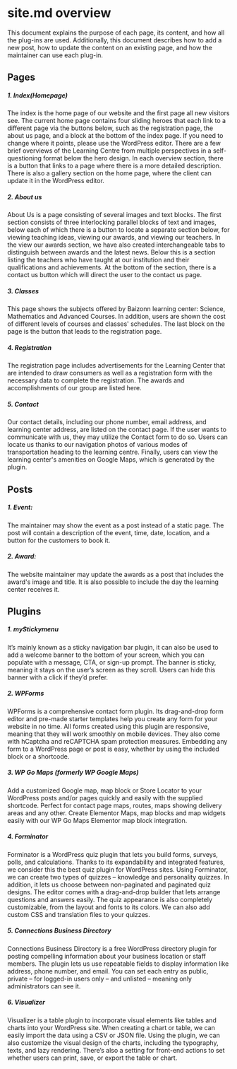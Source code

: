 # site.md overview
This document explains the purpose of each page, its content, and how all the plug-ins are used. Additionally, this document describes how to add a new post, how to update the content on an existing page, and how the maintainer can use each plug-in. 

## Pages
##### 1. Index(Homepage)
The index is the home page of our website and the first page all new visitors see. The current home page contains four sliding heroes that each link to a different page via the buttons below, such as the registration page, the about us page, and a block at the bottom of the index page. If you need to change where it points, please use the WordPress editor. There are a few brief overviews of the Learning Centre from multiple perspectives in a self-questioning format below the hero design. In each overview section, there is a button that links to a page where there is a more detailed description. There is also a gallery section on the home page, where the client can update it in the WordPress editor. 

##### 2. About us
About Us is a page consisting of several images and text blocks. The first section consists of three interlocking parallel blocks of text and images, below each of which there is a button to locate a separate section below, for viewing teaching ideas, viewing our awards, and viewing our teachers. In the view our awards section, we have also created interchangeable tabs to distinguish between awards and the latest news. Below this is a section listing the teachers who have taught at our institution and their qualifications and achievements. At the bottom of the section, there is a contact us button which will direct the user to the contact us page.

##### 3. Classes
This page shows the subjects offered by Baizonn learning center: Science, Mathematics and Advanced Courses. In addition, users are shown the cost of different levels of courses and classes' schedules. The last block on the page is the button that leads to the registration page.

##### 4. Registration
The registration page includes advertisements for the Learning Center that are intended to draw consumers as well as a registration form with the necessary data to complete the registration. The awards and accomplishments of our group are listed here.
  
##### 5. Contact
Our contact details, including our phone number, email address, and learning center address, are listed on the contact page. If the user wants to communicate with us, they may utilize the Contact form to do so. Users can locate us thanks to our navigation photos of various modes of transportation heading to the learning centre. Finally, users can view the learning center's amenities on Google Maps, which is generated by the plugin.


## Posts
##### 1. Event:
The maintainer may show the event as a post instead of a static page. The post will contain a description of the event, time, date, location, and a button for the customers to book it. 

##### 2. Award:
The website maintainer may update the awards as a post that includes the award's image and title. It is also possible to include the day the learning center receives it.


## Plugins
##### 1. myStickymenu
It’s mainly known as a sticky navigation bar plugin, it can also be used to add a welcome banner to the bottom of your screen, which you can populate with a message, CTA, or sign-up prompt. The banner is sticky, meaning it stays on the user’s screen as they scroll. Users can hide this banner with a click if they’d prefer.

##### 2. WPForms
WPForms is a comprehensive contact form plugin. Its drag-and-drop form editor and pre-made starter templates help you create any form for your website in no time. All forms created using this plugin are responsive, meaning that they will work smoothly on mobile devices. They also come with hCaptcha and reCAPTCHA spam protection measures. Embedding any form to a WordPress page or post is easy, whether by using the included block or a shortcode.

##### 3. WP Go Maps (formerly WP Google Maps)
Add a customized Google map, map block or Store Locator to your WordPress posts and/or pages quickly and easily with the supplied shortcode. Perfect for contact page maps, routes, maps showing delivery areas and any other. Create Elementor Maps, map blocks and map widgets easily with our WP Go Maps Elementor map block integration.

##### 4. Forminator
Forminator is a WordPress quiz plugin that lets you build forms, surveys, polls, and calculations. Thanks to its expandability and integrated features, we consider this the best quiz plugin for WordPress sites. Using Forminator, we can create two types of quizzes – knowledge and personality quizzes. In addition, it lets us choose between non-paginated and paginated quiz designs. The editor comes with a drag-and-drop builder that lets  arrange questions and answers easily. The quiz appearance is also completely customizable, from the layout and fonts to its colors. We can also add custom CSS and translation files to your quizzes.

##### 5. Connections Business Directory
Connections Business Directory is a free WordPress directory plugin for posting compelling information about your business location or staff members. The plugin lets us use repeatable fields to display information like address, phone number, and email. You can set each entry as public, private – for logged-in users only – and unlisted – meaning only administrators can see it.

##### 6. Visualizer
Visualizer is a table plugin to incorporate visual elements like tables and charts into your WordPress site. When creating a chart or table, we can easily import the data using a CSV or JSON file. Using the plugin, we can also customize the visual design of the charts, including the typography, texts, and lazy rendering. There’s also a setting for front-end actions to set whether users can print, save, or export the table or chart.
